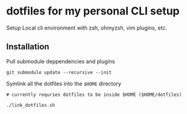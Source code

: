 # dotfiles for my personal CLI setup
Setup Local cli environment with zsh, ohmyzsh, vim plugins, etc.

## Installation
Pull submodule deppendencies and plugins
```shel
git submodule update --recursive --init
```

Symlink all the dotfiles into the `$HOME` directory
```shell
# currently requries dotfiles to be inside $HOME ($HOME/dotfiles)

./link_dotfiles.sh
```
